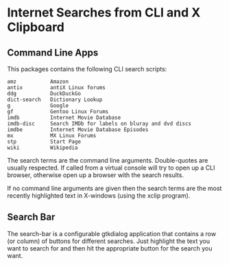 Internet Searches from CLI and X Clipboard
================================

Command Line Apps
-----------------
This packages contains the following CLI search scripts:

    amz           Amazon
    antix         antiX Linux forums
    ddg           DuckDuckGo
    dict-search   Dictionary Lookup
    g             Google
    gf            Gentoo Linux Forums
    imdb          Internet Movie Database
    imdb-disc     Search IMDb for labels on bluray and dvd discs
    imdbe         Internet Movie Database Episodes
    mx            MX Linux Forums
    stp           Start Page
    wiki          Wikipedia

The search terms are the command line arguments.  Double-quotes
are usually respected.  If called from a virtual console will
try to open up a CLI browser, otherwise open up a browser with
the search results.

If no command line arguments are given then the search terms
are the most recently highlighted text in X-windows (using the
xclip program).

Search Bar
----------
The search-bar is a configurable gtkdialog application that
contains a row (or column) of buttons for different searches.
Just highlight the text you want to search for and then hit
the appropriate button for the search you want.


